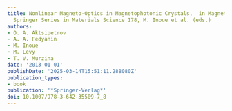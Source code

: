 ```yaml
---
title: Nonlinear Magneto-Optics in Magnetophotonic Crystals,  in Magnetophotonics,
  Springer Series in Materials Science 178, M. Inoue et al. (eds.)
authors:
- O. A. Aktsipetrov
- A. A. Fedyanin
- M. Inoue
- M. Levy
- T. V. Murzina
date: '2013-01-01'
publishDate: '2025-03-14T15:51:11.288080Z'
publication_types:
- book
publication: '*Springer-Verlag*'
doi: 10.1007/978-3-642-35509-7_8
---
```

